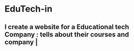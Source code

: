 # EduTech-in
## I create a website for a Educational tech  Company : tells about their courses and company |  
